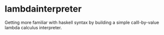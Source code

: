 # lambdainterpreter
Getting more familiar with haskell syntax by building a simple calll-by-value lambda calculus interpreter.
